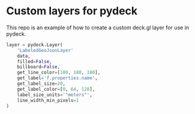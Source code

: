 Custom layers for pydeck
========================

This repo is an example of how to create a custom deck.gl layer for use in pydeck.


```python
layer = pydeck.Layer(
    'LabeledGeoJsonLayer'
    data,
    filled=False,
    billboard=False,
    get_line_color=[180, 180, 180],
    get_label='f.properties.name',
    get_label_size=20,
    get_label_color=[0, 64, 128],
    label_size_units='"meters"',
    line_width_min_pixels=1
)
```
